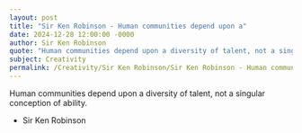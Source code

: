 ```yaml
---
layout: post
title: "Sir Ken Robinson - Human communities depend upon a"
date: 2024-12-28 12:00:00 -0000
author: Sir Ken Robinson
quote: "Human communities depend upon a diversity of talent, not a singular conception of ability."
subject: Creativity
permalink: /Creativity/Sir Ken Robinson/Sir Ken Robinson - Human communities depend upon a
---
```


Human communities depend upon a diversity of talent, not a singular conception of ability.

- Sir Ken Robinson

